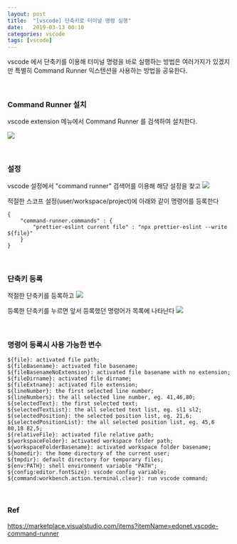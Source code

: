 ```yaml
---
layout: post
title:  "[vscode] 단축키로 터미널 명령 실행"
date:   2019-03-13 00:10
categories: vscode
tags: [vscode]
---
```

vscode 에서 단축키를 이용해 터미널 명령을 바로 실행하는 방법은 여러가지가 있겠지만 특별히 Command Runner 익스텐션을 사용하는 방법을 공유한다.

<br>

### Command Runner 설치
vscode extension 메뉴에서 Command Runner 를 검색하여 설치한다.

![](/images/command-runner.png)


<br>

### 설정
vscode 설정에서 "command runner" 검색어를 이용해 해당 설정을 찾고
![](/images/command-runner2.png)


적절한 스코프 설정(user/workspace/project)에 아래와 같이 명령어를 등록한다
```
{
    "command-runner.commands" : {
        "prettier-eslint current file" : "npx prettier-eslint --write ${file}"
    }
}
```

<br>

### 단축키 등록
적절한 단축키를 등록하고
![](/images/command-runner3.png)

등록한 단축키를 누르면 앞서 등록했던 명령어가 목록에 나타난다
![](/images/command-runner4.png)


<br>

### 명령어 등록시 사용 가능한 변수
```
${file}: activated file path;
${fileBasename}: activated file basename;
${fileBasenameNoExtension}: activated file basename with no extension;
${fileDirname}: activated file dirname;
${fileExtname}: activated file extension;
${lineNumber}: the first selected line number;
${lineNumbers}: the all selected line number, eg. 41,46,80;
${selectedText}: the first selected text;
${selectedTextList}: the all selected text list, eg. sl1 sl2;
${selectedPosition}: the selected position list, eg. 21,6;
${selectedPositionList}: the all selected position list, eg. 45,6 80,18 82,5;
${relativeFile}: activated file relative path;
${workspaceFolder}: activated workspace folder path;
${workspaceFolderBasename}: activated workspace folder basename;
${homedir}: the home directory of the current user;
${tmpdir}: default directory for temporary files;
${env:PATH}: shell environment variable "PATH";
${config:editor.fontSize}: vscode config variable;
${command:workbench.action.terminal.clear}: run vscode command;
```


<br>

### Ref
https://marketplace.visualstudio.com/items?itemName=edonet.vscode-command-runner